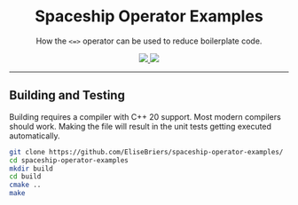 <h1 align="center">Spaceship Operator Examples</h1>
<p align="center">How the <code><=></code> operator can be used to reduce boilerplate code.<br>
<p align="center">
    <a href="https://github.com/EliseBriers/Software-Raytracer/actions/workflows/msbuild.yml](https://github.com/EliseBriers/spaceship-operator-examples/actions/workflows/cmake.yml">
        <img src="https://github.com/EliseBriers/spaceship-operator-examples/actions/workflows/cmake.yml/badge.svg">
    </a>
    <a href="LISENCE">
        <img src="https://img.shields.io/badge/License-MIT-yellow.svg">
    </a>
</p>

***

## Building and Testing
Building requires a compiler with C++ 20 support. Most modern compilers should work. Making the file will result in the unit tests getting executed automatically.
```bash
git clone https://github.com/EliseBriers/spaceship-operator-examples/
cd spaceship-operator-examples
mkdir build
cd build
cmake ..
make
```
